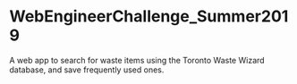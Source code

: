 # WebEngineerChallenge_Summer2019
A web app to search for waste items using the Toronto Waste Wizard database, and save frequently used ones.
